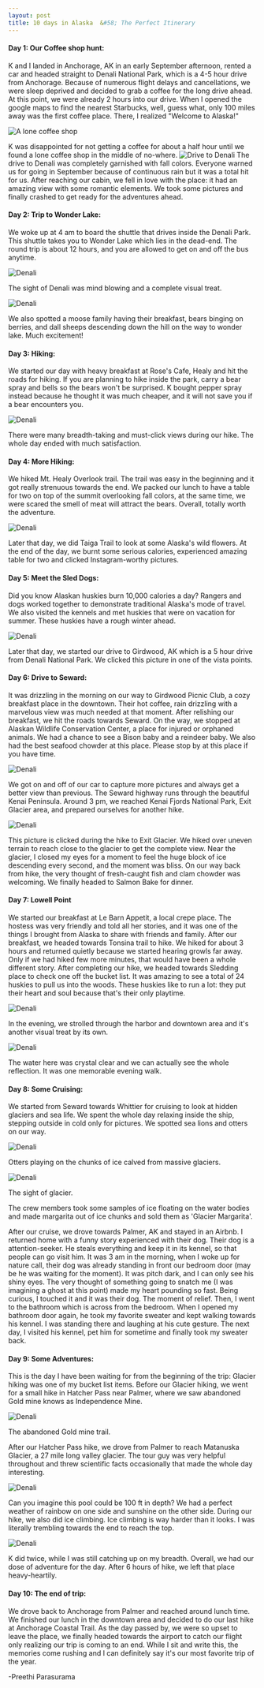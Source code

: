 ```yaml
---
layout: post
title: 10 days in Alaska  &#58; The Perfect Itinerary
---
```

#### Day 1: Our Coffee shop hunt:
K and I landed in Anchorage, AK in an early September afternoon, rented a car and headed straight to Denali National Park, which is a 4-5 hour drive from Anchorage. Because of numerous flight delays and cancellations, we were sleep deprived and decided to grab a coffee for the long drive ahead. At this point, we were already 2 hours into our drive. When I opened the google maps to find the nearest Starbucks, well, guess what, only 100 miles away was the first coffee place. There, I realized "Welcome to Alaska!"

![A lone coffee shop](/images/coffeeshop.jpg)

K was disappointed for not getting a coffee for about a half hour until we found a lone coffee shop in the middle of no-where.
![Drive to Denali](/images/denali_drive.jpg)
The drive to Denali was completely garnished with fall colors. Everyone warned us for going in September because of continuous rain but it was a total hit for us. After reaching our cabin, we fell in love with the place: it had an amazing view with some romantic elements. We took some pictures and finally crashed to get ready for the adventures ahead.

#### Day 2: Trip to Wonder Lake:
We woke up at 4 am to board the shuttle that drives inside the Denali Park. This shuttle takes you to Wonder Lake which lies in the dead-end. The round trip is about 12 hours, and you are allowed to get on and off the bus anytime.

![Denali](/images/DSC_0335.NEF.jpg)

The sight of Denali was mind blowing and a complete visual treat.

![Denali](/images/DSC_0356.NEF.jpg)

We also spotted a moose family having their breakfast, bears binging on berries, and dall sheeps descending down the hill on the way to wonder lake. Much excitement!

#### Day 3: Hiking:
We started our day with heavy breakfast at Rose's Cafe, Healy and hit the roads for hiking. If you are planning to hike inside the park, carry a bear spray and bells so the bears won't be surprised.  K bought pepper spray instead because he thought it was much cheaper, and it will not save you if a bear encounters you.

![Denali](/images/livethelife.jpg)

There were many breadth-taking and must-click views during our hike. The whole day ended with much satisfaction.

#### Day 4: More Hiking:
We hiked Mt. Healy Overlook trail. The trail was easy in the beginning and it got really strenuous towards the end. We packed our lunch to have a table for two on top of the summit overlooking fall colors, at the same time, we were scared the smell of meat will attract the bears. Overall, totally worth the adventure.

![Denali](/images/healyhike.jpg)

Later that day, we did Taiga Trail to look at some Alaska's wild flowers. At the end of the day, we burnt some serious calories, experienced amazing table for two and clicked Instagram-worthy pictures.

#### Day 5: Meet the Sled Dogs:
Did you know Alaskan huskies  burn 10,000 calories a day? Rangers and dogs worked together to demonstrate traditional Alaska's mode of travel. We also visited the kennels and met huskies that were on vacation for summer. These huskies have a rough winter ahead.

![Denali](/images/seward.jpg)

Later that day, we started our drive to Girdwood, AK which is a 5 hour drive from Denali National Park. We clicked this picture in one of the vista points. 
  
#### Day 6: Drive to Seward:
It was drizzling in the morning on our way to Girdwood Picnic Club, a cozy breakfast place in the downtown. Their hot coffee, rain drizzling with a marvelous view was much needed at that moment. After relishing our breakfast, we hit the roads towards Seward. On the way, we stopped at Alaskan Wildlife Conservation Center, a place for injured or orphaned animals. We had a chance to see a Bison baby and a reindeer baby. We also had the best seafood chowder at this place. Please stop by at this place if you have time.

![Denali](/images/vistapoint.jpg)
  
We got on and off of our car to capture more pictures and always get a better view than previous. The Seward highway runs through the beautiful Kenai Peninsula. Around 3 pm, we reached Kenai Fjords National Park, Exit Glacier area, and prepared ourselves for another hike.

![Denali](/images/hiking.jpg)
  
This picture is clicked during the hike to Exit Glacier. We hiked over uneven terrain to reach close to the glacier to get the complete view. Near the glacier, I closed my eyes for a moment to feel the huge block of ice descending every second, and the moment was bliss. On our way back from hike, the very thought of fresh-caught fish and clam chowder was welcoming. We finally headed to Salmon Bake for dinner.

#### Day 7: Lowell Point
We started our breakfast at Le Barn Appetit, a local crepe place. The hostess was very friendly and told all her stories, and it was one of the things I brought from Alaska to share with friends and family. After our breakfast, we headed towards Tonsina trail to hike. We hiked for about 3 hours and returned quietly because we started hearing growls far away. Only if we had hiked few more minutes, that would have been a whole different story. After completing our hike, we headed towards Sledding place to check one off the bucket list. It was amazing to see a total of 24 huskies to pull us into the woods. These huskies like to run a lot: they put their heart and soul because that's their only playtime.

![Denali](/images/sleddogs.jpg)
  
In the evening, we strolled through the harbor and downtown area and it's another visual treat by its own. 

![Denali](/images/harbor.jpg)
  
The water here was crystal clear and we can actually see the whole reflection. It was one memorable evening walk.

#### Day 8: Some Cruising:
We started from Seward towards Whittier for cruising to look at hidden glaciers and sea life. We spent the whole day relaxing inside the ship, stepping outside in cold only for pictures. We spotted sea lions and otters on our way.

![Denali](/images/DSC_0813.NEF.jpg)

Otters playing on the chunks of ice calved from massive glaciers.

![Denali](/images/glacier.jpg)

The sight of glacier.

The crew members took some samples of ice floating on the water bodies and made margarita out of ice chunks and sold them as 'Glacier Margarita'.

After our cruise, we drove towards Palmer, AK and stayed in an Airbnb. I returned home with a funny story experienced with their dog. Their dog is a attention-seeker. He steals everything and keep it in its kennel, so that people can go visit him. It was 3 am in the morning, when I woke up for nature call, their dog was already standing in front our bedroom door (may be he was waiting for the moment). It was pitch dark, and I can only see his shiny eyes. The very thought of something going to snatch me (I was imagining a ghost at this point) made my heart pounding so fast. Being curious, I touched it and it was their dog. The moment of relief. Then, I went to the bathroom which is across from the bedroom. When I opened my bathroom door again, he took my favorite sweater and kept walking towards his kennel. I was standing there and laughing at his cute gesture. The next day, I visited his kennel, pet him for sometime and finally took my sweater back. 

#### Day 9: Some Adventures:
This is the day I have been waiting for from the beginning of the trip: Glacier hiking was one of my bucket list items. Before our Glacier hiking, we went for a small hike in Hatcher Pass near Palmer, where we saw abandoned Gold mine knows as Independence Mine.

![Denali](/images/hatchespass.jpg)

The abandoned Gold mine trail.

After our Hatcher Pass hike, we drove from Palmer to reach Matanuska Glacier, a 27 mile long valley glacier. The tour guy was very helpful throughout and threw scientific facts occasionally that made the whole day interesting.

![Denali](/images/exitglacier.jpg)

Can you imagine this pool could be 100 ft in depth? We had a perfect weather of rainbow on one side and sunshine on the other side. During our hike, we also did ice climbing. Ice climbing is way harder than it looks. I was literally trembling towards the end  to reach the top.

![Denali](/images/iceclimbing.jpg)

K did twice, while I was still catching up on my breadth. Overall, we had our dose of adventure for the day. After 6 hours of hike, we left that place heavy-heartily.
  
#### Day 10: The end of trip:
We drove back to Anchorage from Palmer and reached around lunch time. We finished our lunch in the downtown area and decided to do our last hike at Anchorage Coastal Trail. As the day passed by, we were so upset to leave the place, we finally headed towards the airport to catch our flight only realizing our trip is coming to an end. While I sit and write this, the memories come rushing and I can definitely say it's our most favorite trip of the year. 

-Preethi Parasurama
